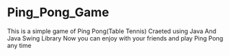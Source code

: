 # Ping_Pong_Game
This is a simple game of Ping Pong(Table Tennis) Craeted using Java And Java Swing Library
Now you can enjoy with your friends and play Ping Pong any time
